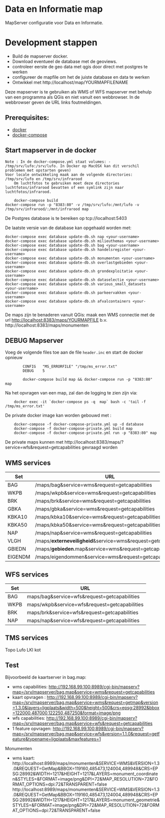 # Data en Informatie map


MapServer configuratie voor Data en Informatie.


# Development stappen

* Build de mapserver docker.
* Download eventueel de database met de geoviews.
* controleer eerste de geo data met qgis door direct met postgres te werken
* configureer de mapfile om het de juiste database en data te werken
* Ontwikkel met http://localhost/map/YOURMAPFILENAME

Deze mapserver is te gebruiken als WMS of WFS mapserver met behulp van een programma als QGis en
niet vanuit een webbrowser. In de webbrowser geven de URL links foutmeldingen.

## Prerequisites:

* [docker](https://docs.docker.com/index.html)
* [docker-compose](https://docs.docker.com/compose/install/)

## Start mapserver in de docker
    Note : In de docker-compose.yml staat volumes: - /tmp/srv/lufo:/srv/lufo. In Docker op MacOSX kan dit verschil problemen met opstarten geven)
    Voor locale ontwikkeling maak aan de volgende directories: /tmp/srv/lufo en /tmp/srv/infrarood 
		Om luchtfotos te gebruiken moet deze directories luchtfotos/infrarood bevatten of een symlink zijn naar luchtfotos/infrarood.
    
		docker-compose build
    docker-compose run -p "8383:80" -v /tmp/srv/lufo:/mnt/lufo -v /tmp/srv/infrarood/:/mnt/infrarood map



De Postgres database is te bereiken op tcp://localhost:5403

De laatste versie van de database kan opgehaald worden met:

	docker-compose exec database update-db.sh nap <your-username>
	docker-compose exec database update-db.sh milieuthemas <your-username>
	docker-compose exec database update-db.sh bag <your-username>
	docker-compose exec database update-db.sh handelsregister <your-username>
	docker-compose exec database update-db.sh monumenten <your-username>
	docker-compose exec database update-db.sh overlastgebieden <your-username>
	docker-compose exec database update-db.sh grondexploitatie <your-username>
	docker-compose exec database update-db.sh dataselectie <your-username>
	docker-compose exec database update-db.sh various_small_datasets <your-username>
	docker-compose exec database update-db.sh parkeervakken <your-username>
	docker-compose exec database update-db.sh afvalcontainers <your-username>


	
De maps zijn te benaderen vanuit QGis: maak een WMS connectie met de url <http://localhost:8383/maps/YOURMAPFILE>
b.v. http://localhost:8383/maps/monumenten

## DEBUG Mapserver
Voeg de volgende files toe aan de file `header.inc` en start de docker opnieuw

```
        CONFIG   "MS_ERRORFILE" "/tmp/ms_error.txt"
        DEBUG    5

        docker-compose build map && docker-compose run -p "8383:80" map
```

 Na het opvragen van een map, zal dan de logging te zien zijn via:
 
        docker exec -it `docker-compose ps -q  map` bash -c 'tail -f /tmp/ms_error.txt'

De private docker image kan worden gebouwd met :

        docker-compose -f docker-compose-private.yml up -d database 
        docker-compose -f docker-compose-private.yml build map 
        docker-compose -f docker-compose-private.yml run -p "8383:80" map

De private maps kunnen met http://localhost:8383/maps/<map-name>?service=wfs&request=getcapabilities gevraagd worden

WMS services
------------

| Set     | URL                                                                                            |
| ------- | -----------------------------------------------------------------------------------------------|
| BAG     | /maps/bag&service=wms&request=getcapabilities                                                  |
| WKPB    | /maps/wkpb&service=wms&request=getcapabilities                                                 |
| BRK     | /maps/brk&service=wms&request=getcapabilities                                                  |
| GBKA    | /maps/gbka&service=wms&request=getcapabilities                                                 |
| KBKA10  | /maps/kbka10&service=wms&request=getcapabilities                                               |
| KBKA50  | /maps/kbka50&service=wms&request=getcapabilities                                               |
| NAP     | /maps/nap&service=wms&request=getcapabilities                                                  |
| VLGH    | /maps/**externeveiligheid**&service=wms&request=getcapabilities                                |
| GBIEDN  | /maps/**gebieden**.map&service=wms&request=getcapabilities                                     |
| EIGENDM | /maps/eigendommen&service=wms&request=getcapabilities                                          |


WFS services
------------

| Set    | URL                                                                  |
| ------ | ---------------------------------------------------------------------|
| BAG    | maps/bag&service=wfs&request=getcapabilities                         |
| WKPB   | maps/wkpb&service=wfs&request=getcapabilities                        |
| BRK    | maps/brk&service=wfs&request=getcapabilities                         |
| NAP    | maps/nap&service=wfs&request=getcapabilities                         |


TMS services
------------
Topo
Lufo
LKI kot



Test
----

Bijvoorbeeld de kaartserver in bag.map:

* wms capabilities:   <http://192.168.99.100:8989/cgi-bin/mapserv?map=/srv/mapserver/bag.map&service=wms&request=getcapabilities>
* kaart opvragen :    <http://192.168.99.100:8989/cgi-bin/mapserv?map=/srv/mapserver/bag.map&service=wms&request=getmap&version=1.3.0&layers=ligplaats&width=500&height=500&crs=epsg:28992&bbox=122000,487000,122250,487250&format=image/png>
* wfs capabilities:   <http://192.168.99.100:8989/cgi-bin/mapserv?map=/srv/mapserver/bag.map&service=wfs&request=getcapabilities>
* 1 feature opvragen: <http://192.168.99.100:8989/cgi-bin/mapserv?map=/srv/mapserver/bag.map&service=wfs&version=1.1.0&request=getfeature&typename=ligplaats&maxfeatures=1>

Monumenten
* wms kaart:
http://localhost:8989/maps/monumenten&SERVICE=WMS&VERSION=1.3.0&REQUEST=GetMap&BBOX=119160,485473,124004,489948&CRS=EPSG:28992&WIDTH=1217&HEIGHT=1217&LAYERS=monument_coordinaten&STYLES=&FORMAT=image/png&DPI=72&MAP_RESOLUTION=72&FORMAT_OPTIONS=dpi:72&TRANSPARENT=false
http://localhost:8989/maps/monumenten&SERVICE=WMS&VERSION=1.3.0&REQUEST=GetMap&BBOX=119160,485473,124004,489948&CRS=EPSG:28992&WIDTH=1217&HEIGHT=1217&LAYERS=monument_geometrie&STYLES=&FORMAT=image/png&DPI=72&MAP_RESOLUTION=72&FORMAT_OPTIONS=dpi:72&TRANSPARENT=false
